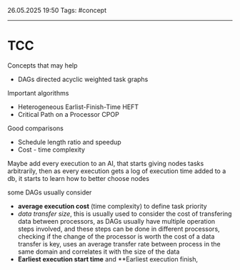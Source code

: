 26.05.2025 19:50
Tags: #concept

---
# TCC

Concepts that may help
-  DAGs directed acyclic weighted task graphs

Important algorithms
- Heterogeneous Earlist-Finish-Time HEFT
- Critical Path on a Processor CPOP

Good comparisons
- Schedule length ratio and speedup
- Cost - time complexity


Maybe add every execution to an AI, that starts giving nodes tasks arbitrarily, then as every execution gets a log of execution time added to a db, it starts to learn how to better choose nodes

some DAGs usually consider

- **average execution cost** (time complexity) to define task priority
- *data transfer size*, this is usually used to consider the cost of transfering data between processors, as DAGs usually have multiple operation steps involved, and these steps can be done in different processors, checking if the change of the processor is worth the cost of a data transfer is key, uses an average transfer rate between process in the same domain and correlates it with the size of the data
- **Earliest execution start time** and **Earliest execution finish, 

